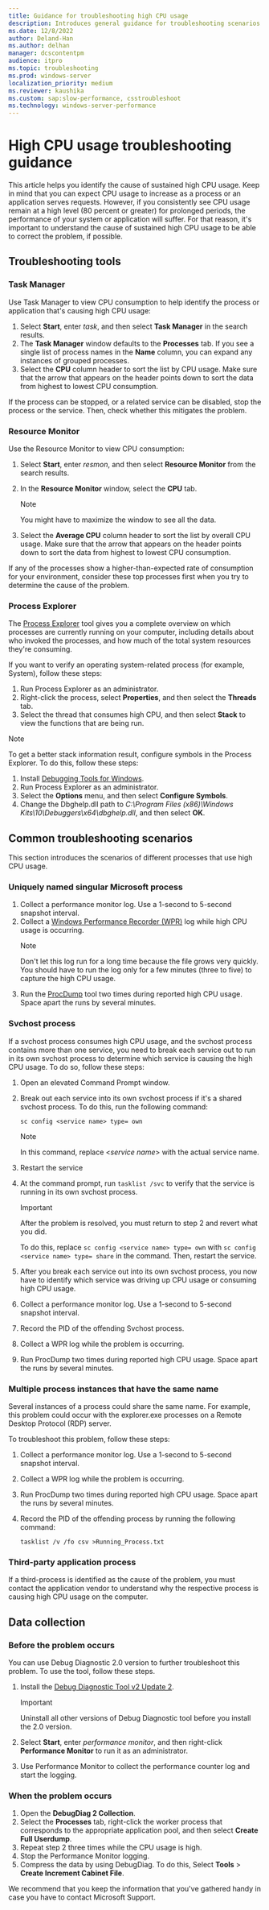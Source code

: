 ```yaml
---
title: Guidance for troubleshooting high CPU usage
description: Introduces general guidance for troubleshooting scenarios in which you experience high CPU usage.
ms.date: 12/8/2022
author: Deland-Han
ms.author: delhan
manager: dcscontentpm
audience: itpro
ms.topic: troubleshooting
ms.prod: windows-server
localization_priority: medium
ms.reviewer: kaushika
ms.custom: sap:slow-performance, csstroubleshoot
ms.technology: windows-server-performance
---
```

# High CPU usage troubleshooting guidance

This article helps you identify the cause of sustained high CPU usage. Keep in mind that you can expect CPU usage to increase as a process or an application serves requests. However, if you consistently see CPU usage remain at a high level (80 percent or greater) for prolonged periods, the performance of your system or application will suffer. For that reason, it's important to understand the cause of sustained high CPU usage to be able to correct the problem, if possible.

## Troubleshooting tools

### Task Manager

Use Task Manager to view CPU consumption to help identify the process or application that's causing high CPU usage:

1. Select **Start**, enter *task*, and then select **Task Manager** in the search results.
2. The **Task Manager** window defaults to the **Processes** tab. If you see a single list of process names in the **Name** column, you can expand any instances of grouped processes.
3. Select the **CPU** column header to sort the list by CPU usage. Make sure that the arrow that appears on the header points down to sort the data from highest to lowest CPU consumption.

If the process can be stopped, or a related service can be disabled, stop the process or the service. Then, check whether this mitigates the problem. 

### Resource Monitor

Use the Resource Monitor to view CPU consumption:

1. Select **Start**, enter *resmon*, and then select **Resource Monitor** from the search results.
2. In the **Resource Monitor** window, select the **CPU** tab.

   > [!NOTE]
   > You might have to maximize the window to see all the data.

3. Select the **Average CPU** column header to sort the list by overall CPU usage. Make sure that the arrow that appears on the header points down to sort the data from highest to lowest CPU consumption.

If any of the processes show a higher-than-expected rate of consumption for your environment, consider these top processes first when you try to determine the cause of the problem.

### Process Explorer

The [Process Explorer](/sysinternals/downloads/process-explorer) tool gives you a complete overview on which processes are currently running on your computer, including details about who invoked the processes, and how much of the total system resources they're consuming.

If you want to verify an operating system-related process (for example, System), follow these steps:

1. Run Process Explorer as an administrator.
2. Right-click the process, select **Properties**, and then select the **Threads** tab.
3. Select the thread that consumes high CPU, and then select **Stack** to view the functions that are being run.

> [!NOTE]
> To get a better stack information result, configure symbols in the Process Explorer. To do this, follow these steps:
>
> 1. Install [Debugging Tools for Windows](/windows-hardware/drivers/debugger/debugger-download-tools).
> 2. Run Process Explorer as an administrator.
> 3. Select the **Options** menu, and then select **Configure Symbols**.
> 4. Change the Dbghelp.dll path to *C:\\Program Files (x86)\\Windows Kits\\10\\Debuggers\\x64\\dbghelp.dll*, and then select **OK**.

## Common troubleshooting scenarios

This section introduces the scenarios of different processes that use high CPU usage.

### Uniquely named singular Microsoft process

1. Collect a performance monitor log. Use a 1-second to 5-second snapshot interval.
2. Collect a [Windows Performance Recorder (WPR)](/windows-hardware/test/wpt/windows-performance-recorder) log while high CPU usage is occurring.
   > [!NOTE]
   > Don't let this log run for a long time because the file grows very quickly. You should have to run the log only for a few minutes (three to five) to capture the high CPU usage.
3. Run the [ProcDump](/sysinternals/downloads/procdump) tool two times during reported high CPU usage. Space apart the runs by several minutes.

### Svchost process

If a svchost process consumes high CPU usage, and the svchost process contains more than one service, you need to break each service out to run in its own svchost process to determine which service is causing the high CPU usage. To do so, follow these steps:

1. Open an elevated Command Prompt window.
2. Break out each service into its own svchost process if it's a shared svchost process. To do this, run the following command:

   ```console
   sc config <service name> type= own
   ```

   > [!NOTE]
   > In this command, replace \<*service name*\> with the actual service name.

3. Restart the service
4. At the command prompt, run `tasklist /svc` to verify that the service is running in its own svchost process. 

   > [!Important]
   > After the problem is resolved, you must return to step 2 and revert what you did.
   >
   > To do this, replace `sc config <service name> type= own` with `sc config <service name> type= share` in the command. Then, restart the service.

5. After you break each service out into its own svchost process, you now have to identify which service was driving up CPU usage or consuming high CPU usage.
6. Collect a performance monitor log. Use a 1-second to 5-second snapshot interval.
7. Record the PID of the offending Svchost process.
8. Collect a WPR log while the problem is occurring.
9. Run ProcDump two times during reported high CPU usage. Space apart the runs by several minutes.

### Multiple process instances that have the same name

Several instances of a process could share the same name. For example, this problem could occur with the explorer.exe processes on a Remote Desktop Protocol (RDP) server.

To troubleshoot this problem, follow these steps:

1. Collect a performance monitor log. Use a 1-second to 5-second snapshot interval.
2. Collect a WPR log while the problem is occurring.
3. Run ProcDump two times during reported high CPU usage. Space apart the runs by several minutes.
4. Record the PID of the offending process by running the following command:

   `tasklist /v /fo csv >Running_Process.txt`

### Third-party application process

If a third-process is identified as the cause of the problem, you must contact the application vendor to understand why the respective process is causing high CPU usage on the computer.

## Data collection

### Before the problem occurs

You can use Debug Diagnostic 2.0 version to further troubleshoot this problem. To use the tool, follow these steps.

1. Install the [Debug Diagnostic Tool v2 Update 2](https://www.microsoft.com/download/details.aspx?id=49924).

   > [!IMPORTANT]
   > Uninstall all other versions of Debug Diagnostic tool before you install the 2.0 version.

2. Select **Start**, enter *performance monitor*, and then right-click **Performance Monitor** to run it as an administrator.
3. Use Performance Monitor to collect the performance counter log and start the logging.

### When the problem occurs

1. Open the **DebugDiag 2 Collection**.
2. Select the **Processes** tab, right-click the worker process that corresponds to the appropriate application pool, and then select **Create Full Userdump**.
3. Repeat step 2 three times while the CPU usage is high.
4. Stop the Performance Monitor logging.
5. Compress the data by using DebugDiag. To do this, Select **Tools** > **Create Increment Cabinet File**.

We recommend that you keep the information that you've gathered handy in case you have to contact Microsoft Support.

